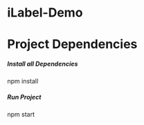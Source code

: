 # iLabel-Demo

<h1>Project Dependencies</h1>

<h5>Install all Dependencies </h5>

<p>npm install</p> 
<h5>Run Project</h5>
<p>npm start</p>
